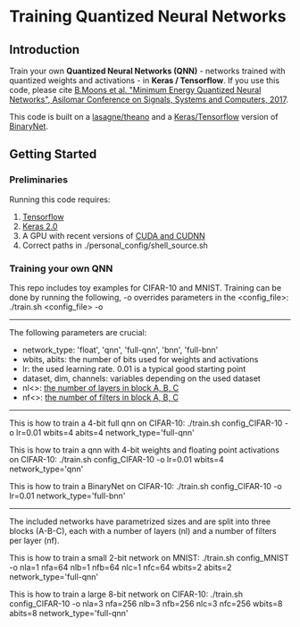 # Training Quantized Neural Networks

## Introduction
Train your own __Quantized Neural Networks (QNN)__ - networks trained with quantized weights and activations - in __Keras / Tensorflow__.
If you use this code, please cite [B.Moons et al. "Minimum Energy Quantized Neural Networks", Asilomar Conference on Signals, Systems and Computers, 2017](https://www.linkedin.com/in/bert-moons-41867143/).

This code is built on a [lasagne/theano](https://github.com/MatthieuCourbariaux/BinaryNet) and a [Keras/Tensorflow](https://github.com/DingKe/BinaryNet) version of [BinaryNet](https://papers.nips.cc/paper/6573-binarized-neural-networks).

## Getting Started

### Preliminaries
Running this code requires:
1. [Tensorflow](https://www.tensorflow.org/install/)
2. [Keras 2.0](https://keras.io/)
3. A GPU with recent versions of [CUDA and CUDNN](https://developer.nvidia.com/cudnn)
4. Correct paths in ./personal_config/shell_source.sh

### Training your own QNN

This repo includes toy examples for CIFAR-10 and MNIST.
Training can be done by running the following, -o overrides parameters in the <config_file>:
  ./train.sh <config_file> -o <override parameters>
  
*** 
The following parameters are crucial:
* network_type: 'float', 'qnn', 'full-qnn', 'bnn', 'full-bnn'
* wbits, abits: the number of bits used for weights and activations
* lr: the used learning rate. 0.01 is a typical good starting point
* dataset, dim, channels: variables depending on the used dataset
* nl<>: [the number of layers in block A, B, C](https://www.linkedin.com/in/bert-moons-41867143/)
* nf<>: [the number of filters in block A, B, C](https://www.linkedin.com/in/bert-moons-41867143/)

***  
This is how to train a 4-bit full qnn on CIFAR-10:
  ./train.sh config_CIFAR-10 -o lr=0.01 wbits=4 abits=4 network_type='full-qnn'
  
This is how to train a qnn with 4-bit weights and floating point activations on CIFAR-10:
  ./train.sh config_CIFAR-10 -o lr=0.01 wbits=4 network_type='qnn'
  
This is how to train a BinaryNet on CIFAR-10:
  ./train.sh config_CIFAR-10 -o lr=0.01 network_type='full-bnn'
  
*** 
The included networks have parametrized sizes and are split into three blocks (A-B-C), each with a number of layers (nl) and a number of filters per layer (nf).

This is how to train a small 2-bit network on MNIST:
  ./train.sh config_MNIST -o nla=1 nfa=64 nlb=1 nfb=64 nlc=1 nfc=64 wbits=2 abits=2 network_type='full-qnn'
  
This is how to train a large 8-bit network on CIFAR-10:
  ./train.sh config_CIFAR-10 -o nla=3 nfa=256 nlb=3 nfb=256 nlc=3 nfc=256 wbits=8 abits=8 network_type='full-qnn'






